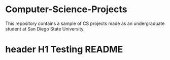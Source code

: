 # Computer-Science-Projects
This repository contains a sample of CS projects made as an undergraduate student at San Diego State University.

# header H1 Testing README
